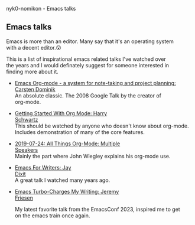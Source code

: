 nyk0-nomikon - Emacs talks

## Emacs talks

Emacs is more than an editor. Many say that it\'s an operating system\
with a decent editor.😲

This is a list of inspirational emacs related talks I\'ve watched over\
the years and I would definately suggest for someone interested in\
finding more about it.

-   [Emacs Org-mode - a system for note-taking and project planning:\
    Carsten Dominik](https://www.youtube.com/watch?v=oJTwQvgfgMM)\
    An absolute classic. The 2008 Google Talk by the creator of\
    org-mode.

-   [Getting Started With Org Mode: Harry\
    Schwartz](https://www.youtube.com/watch?v=SzA2YODtgK4)\
    This should be watched by anyone who doesn\'t know about org-mode.\
    Includes demonstration of many of the core features.

-   [2019-07-24: All Things Org-Mode: Multiple\
    Speakers](https://www.youtube.com/watch?v=31gwvApo8zg&t=3459s)\
    Mainly the part where John Wiegley explains his org-mode use.

-   [Emacs For Writers: Jay\
    Dixit](https://www.youtube.com/watch?v=FtieBc3KptU)\
    A great talk I watched many years ago.

-   [Emacs Turbo-Charges My Writing: Jeremy\
    Friesen](https://emacsconf.org/2023/talks/writing/)

    My latest favorite talk from the EmacsConf 2023, inspired me to get\
    on the emacs train once again.
